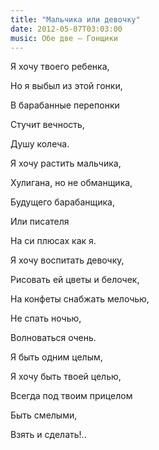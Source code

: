 ```yaml
---
title: "Мальчика или девочку"
date: 2012-05-07T03:03:00
music: Обе две — Гонщики
---
```


Я хочу твоего ребенка,

Но я выбыл из этой гонки,

В барабанные перепонки

Стучит вечность,

Душу колеча.



Я хочу растить мальчика,

Хулигана, но не обманщика,

Будущего барабанщика,

Или писателя

На си плюсах как я.



Я хочу воспитать девочку,

Рисовать ей цветы и белочек,

На конфеты снабжать мелочью,

Не спать ночью,

Волноваться очень.



Я быть одним целым,

Я хочу быть твоей целью,

Всегда под твоим прицелом

Быть смелыми,

Взять и сделать!..
